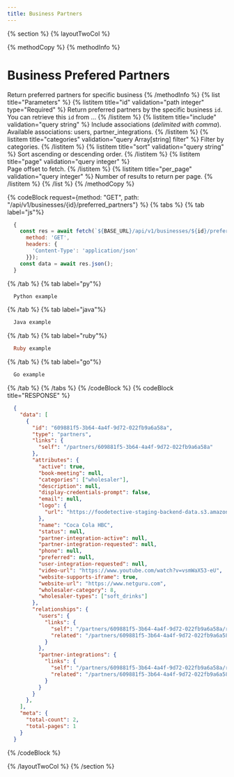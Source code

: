 ```yaml
---
title: Business Partners
---
```

{% section %}
{% layoutTwoCol %}

{% methodCopy %}
{% methodInfo %}
  # Business Prefered Partners
  Return preferred partners for specific business
{% /methodInfo %}
{% list title="Parameters" %}
  {% listitem title="id" validation="path integer" type="Required" %}
  Return preferred partners by the specific business `id`. You can retrieve this `id` from ...
  {% /listitem %}
  {% listitem title="include" validation="query string" %}
  Include associations (*delimited with comma*). Available associations: users, partner_integrations.
  {% /listitem %}
  {% listitem title="categories" validation="query Array[string] filter" %}
  Filter by categories.
  {% /listitem %}
  {% listitem title="sort" validation="query string" %}
  Sort ascending or descending order.
  {% /listitem %}
  {% listitem title="page" validation="query integer" %}	
  Page offset to fetch.
  {% /listitem %}
  {% listitem title="per_page" validation="query integer" %}
  Number of results to return per page.
  {% /listitem %}
{% /list %}
{% /methodCopy %}

{% codeBlock request={method: "GET", path: "/api/v1/businesses/{id}/preferred_partners"} %}
{% tabs %}
  {% tab label="js"%}
  ```js
    {
      const res = await fetch(`${BASE_URL}/api/v1/businesses/${id}/preferred_partners`, {
        method: 'GET',
        headers: {
          'Content-Type': 'application/json'
        }});
      const data = await res.json();
    }
  ```
  {% /tab %}
  {% tab label="py"%}
  ```py
    Python example
  ```
  {% /tab %}
  {% tab label="java"%}
  ```java
    Java example
  ```
  {% /tab %}
  {% tab label="ruby"%}
  ```ruby
    Ruby example
  ```
  {% /tab %}
  {% tab label="go"%}
  ```go
    Go example
  ```
  {% /tab %}
{% /tabs %}
{% /codeBlock %}
{% codeBlock title="RESPONSE" %}
  ```json
    {
      "data": [
        {
          "id": "609881f5-3b64-4a4f-9d72-022fb9a6a58a",
          "type": "partners",
          "links": {
            "self": "/partners/609881f5-3b64-4a4f-9d72-022fb9a6a58a"
          },
          "attributes": {
            "active": true,
            "book-meeting": null,
            "categories": ["wholesaler"],
            "description": null,
            "display-credentials-prompt": false,
            "email": null,
            "logo": {
              "url": "https://foodetective-staging-backend-data.s3.amazonaws.com/uploads/partner/logo/609881f5-3b64-4a4f-9d72-022fb9a6a58a/5b95b96a-8a99-4725-b4b8-05c06b05b143.png"
            },
            "name": "Coca Cola HBC",
            "status": null,
            "partner-integration-active": null,
            "partner-integration-requested": null,
            "phone": null,
            "preferred": null,
            "user-integration-requested": null,
            "video-url": "https://www.youtube.com/watch?v=vsmWaX53-eU",
            "website-supports-iframe": true,
            "website-url": "https://www.netguru.com",
            "wholesaler-category": 8,
            "wholesaler-types": ["soft_drinks"]
          },
          "relationships": {
            "users": {
              "links": {
                "self": "/partners/609881f5-3b64-4a4f-9d72-022fb9a6a58a/relationships/users",
                "related": "/partners/609881f5-3b64-4a4f-9d72-022fb9a6a58a/users"
              }
            },
            "partner-integrations": {
              "links": {
                "self": "/partners/609881f5-3b64-4a4f-9d72-022fb9a6a58a/relationships/partner-integrations",
                "related": "/partners/609881f5-3b64-4a4f-9d72-022fb9a6a58a/partner-integrations"
              }
            }
          }
        },
      ],
      "meta": {
        "total-count": 2,
        "total-pages": 1
      }
    }
  ```
{% /codeBlock %}  

{% /layoutTwoCol %}
{% /section %}